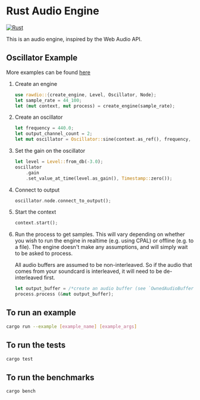 # Rust Audio Engine

[![Rust](https://github.com/joefocusrite/rawdio/actions/workflows/rust.yml/badge.svg)](https://github.com/joefocusrite/rawdio/actions/workflows/rust.yml)

This is an audio engine, inspired by the Web Audio API.

## Oscillator Example

More examples can be found [here](./examples)

1. Create an engine

    ```rust
    use rawdio::{create_engine, Level, Oscillator, Node};
    let sample_rate = 44_100;
    let (mut context, mut process) = create_engine(sample_rate);
    ```

1. Create an oscillator

    ```rust
    let frequency = 440.0;
    let output_channel_count = 2;
    let mut oscillator = Oscillator::sine(context.as_ref(), frequency, output_channel_count);
    ```

1. Set the gain on the oscillator

    ```rust
    let level = Level::from_db(-3.0);
    oscillator
        .gain
        .set_value_at_time(level.as_gain(), Timestamp::zero());
    ```

1. Connect to output

    ```rust
    oscillator.node.connect_to_output();
    ```

1. Start the context

    ```rust
    context.start();
    ```

1. Run the process to get samples. This will vary depending on whether
   you wish to run the engine in realtime (e.g. using CPAL) or offline (e.g. to a file).
   The engine doesn't make any assumptions, and will simply wait to be asked to process.

   All audio buffers are assumed to be non-interleaved.
   So if the audio that comes from your soundcard is interleaved, it will need
   to be de-interleaved first.

    ```rust
    let output_buffer = /*create an audio buffer (see `OwnedAudioBuffer`) or use the one supplied by your audio device in its callback*/
    process.process (&mut output_buffer);
    ```

## To run an example

```sh
cargo run --example [example_name] [example_args]
```

## To run the tests

```sh
cargo test
```

## To run the benchmarks

```sh
cargo bench
```
